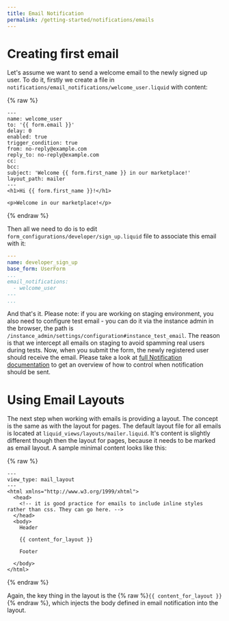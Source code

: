 ```yaml
---
title: Email Notification
permalink: /getting-started/notifications/emails
---
```


# Creating first email

Let's assume we want to send a welcome email to the newly signed up user. To do it, firstly we create a file in `notifications/email_notifications/welcome_user.liquid` with content:

{% raw %}
```liquid
---
name: welcome_user
to: '{{ form.email }}'
delay: 0
enabled: true
trigger_condition: true
from: no-reply@example.com
reply_to: no-reply@example.com
cc:
bcc:
subject: 'Welcome {{ form.first_name }} in our marketplace!'
layout_path: mailer
---
<h1>Hi {{ form.first_name }}!</h1>

<p>Welcome in our marketplace!</p>
```
{% endraw %}

Then all we need to do is to edit `form_configurations/developer/sign_up.liquid` file to associate this email with it:

```yaml
---
name: developer_sign_up
base_form: UserForm
...
email_notifications:
  - welcome_user
---
...
```

And that's it. Please note: if you are working on staging environment, you also need to configure test email - you can do it via the instance admin in the browser, the path is `/instance_admin/settings/configuration#instance_test_email`. The reason is that we intercept all emails on staging to avoid spamming real users during tests. Now, when you submit the form, the newly registered user should receive the email. Please take a look at [full Notification documentation](/reference/notifications/general) to get an overview of how to control when notification should be sent.

# Using Email Layouts

The next step when working with emails is providing a layout. The concept is the same as with the layout for pages. The default layout file for all emails is located at `liquid_views/layouts/mailer.liquid`. It's content is slightly different though then the layout for pages, because it needs to be marked as email layout. A sample minimal content looks like this:

{% raw %}
```liquid
---
view_type: mail_layout
---
<html xmlns="http://www.w3.org/1999/xhtml">
  <head>
    <!-- it is good practice for emails to include inline styles rather than css. They can go here. -->
  </head>
  <body>
    Header

    {{ content_for_layout }}

    Footer

  </body>
</html>
```
{% endraw %}

Again, the key thing in the layout is the {% raw %}`{{ content_for_layout }}`{% endraw %}, which injects the body defined in email notification into the layout.
